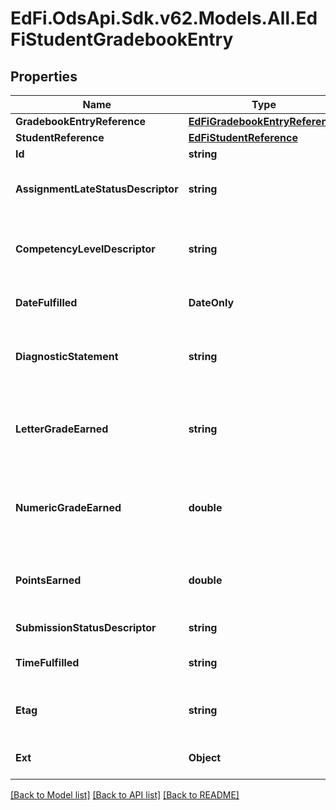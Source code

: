 # EdFi.OdsApi.Sdk.v62.Models.All.EdFiStudentGradebookEntry

## Properties

Name | Type | Description | Notes
------------ | ------------- | ------------- | -------------
**GradebookEntryReference** | [**EdFiGradebookEntryReference**](EdFiGradebookEntryReference.md) |  | 
**StudentReference** | [**EdFiStudentReference**](EdFiStudentReference.md) |  | 
**Id** | **string** |  | [optional] 
**AssignmentLateStatusDescriptor** | **string** | Status of whether the assignment was submitted after the due date and/or marked as. | [optional] 
**CompetencyLevelDescriptor** | **string** | The competency level assessed for the student for the referenced learning objective. | [optional] 
**DateFulfilled** | **DateOnly** | The date an assignment was turned in or the date of an assessment. | [optional] 
**DiagnosticStatement** | **string** | A statement provided by the teacher that provides information in addition to the grade or assessment score. | [optional] 
**LetterGradeEarned** | **string** | A final or interim (grading period) indicator of student performance in a class as submitted by the instructor. | [optional] 
**NumericGradeEarned** | **double** | A final or interim (grading period) indicator of student performance in a class as submitted by the instructor. | [optional] 
**PointsEarned** | **double** | The points earned for the submission. With extra credit, the points earned may exceed the max points. | [optional] 
**SubmissionStatusDescriptor** | **string** | The status of the student&#39;s submission. | [optional] 
**TimeFulfilled** | **string** | The time an assignment was turned in on the date fulfilled. | [optional] 
**Etag** | **string** | A unique system-generated value that identifies the version of the resource. | [optional] 
**Ext** | **Object** | Extensions to the StudentGradebookEntry entity. | [optional] 

[[Back to Model list]](../../README.md#documentation-for-models) [[Back to API list]](../../README.md#documentation-for-api-endpoints) [[Back to README]](../../README.md)

